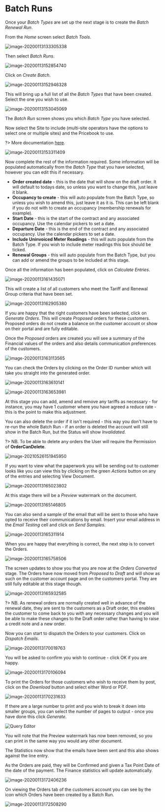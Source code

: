 # Batch Runs #

Once your *Batch Types* are set up the next stage is to create the *Batch Renewal Run*.

From the *Home* screen select *Batch Tools*.

![image-20200113133305338](image-20200113133305338.png)

Then select *Batch Runs*.

![image-20200113152854740](image-20200113152854740.png)

Click on *Create Batch*.

![image-20200113152946328](image-20200113152946328.png)

This will bring up a full list of all the *Batch Types* that have been created.  Select the one you wish to use.

![image-20200113153045069](image-20200113153045069.png)

The *Batch Run* screen shows you which *Batch Type* you have selected.

Now select the Site to include (multi-site operators have the options to select one or multiple sites) and the Pricebook to use.  

?> More documentation [here](AccountsOrdersPayments/TariffsPricebooks.md).

![image-20200113153311409](image-20200113153311409.png)

Now complete the rest of the information required.  Some information will be populated automatically from the *Batch Type* that you have selected, however you can edit this if necessary.

- **Order created date** - this is the date that will show on the draft order.  It will default to todays date, so unless you want to change this, just leave it blank.
- **Occupancy to create** - this will auto populate from the Batch Type, so unless you wish to amend this, just leave it as it is.  This can be left blank if you do not with to create an occupancy (membership renewals for example).
- **Start Date** - this is the start of the contract and any associated occupancy.  Use the calendar pickers to set a date.
- **Departure Date** - this is the end of the contract and any associated occupancy.  Use the calendar pickers to set a date.
- **Include Uninvoiced Meter Readings** - this will auto populate from the Batch Type.  If you wish to include meter readings this box should be ticked.
- **Renewal Groups** - this will auto populate from the Batch Type, but you can add or amend the groups to be included at this stage.

Once all the information has been populated, click on *Calculate Entries*.  

![image-20200113161435071](image-20200113161435071.png)

This will create a list of all customers who meet the Tariff and Renewal Group criteria that have been set.

![image-20200113162905380](image-20200113162905380.png)

If you are happy that the right customers have been selected, click on *Generate Orders*.  This will create *Proposed* orders for these customers.  Proposed orders do not create a balance on the customer account or show on their portal and are fully editable.

Once the *Proposed* orders are created you will see a summary of the Financial values of the orders and also details communication preferences of the customers.

![image-20200113163113565](image-20200113163113565.png)

You can check the Orders by clicking on the Order ID number which will take you straight into the generated order.

![image-20200113163610141](image-20200113163610141.png)

![image-20200113163653981](image-20200113163653981.png)

At this stage you can add, amend and remove any tariffs as necessary - for instance, you may have 1 customer where you have agreed a reduce rate - this is the point to make this adjustment.

You can also delete the order if it isn't required - this way you don't have to re-run the whole Batch Run - if an order is deleted the account will still show in the Batch Run, but the Status will show *Invalidated*. 

?> NB.  To be able to delete any orders the User will require the Permission of **OrderCanDelete**.

![image-20210526151945950](image-20210526151945950.png)

If you want to view what the paperwork you will be sending out to customer looks like you can view this by clicking on the green *Actions* button on any of the entries and selecting View Document.

![image-20200113165023802](image-20200113165023802.png)



At this stage there will be a *Preview* watermark on the document.

![image-20200113165146805](image-20200113165146805.png)

You can also send a sample of the email that will be sent to those who have opted to receive their communications by email.  Insert your email address in the *Email Testing* cell and click on *Send Samples*.

![image-20200113165311914](image-20200113165311914.png)

When you are happy that everything is correct, the next step is to convert the Orders.  

![image-20200113165758506](image-20200113165758506.png)

The screen updates to show you that you are now at the *Orders Converted* stage. The Orders have now moved from *Proposed* to *Draft* and will show as such on the customer account page and on the customers portal.  They are still fully editable at this stage though.

![image-20200113165932585](image-20200113165932585.png)

?> NB.  As renewal orders are normally created well in advance of the renewal date, they are sent to the customers as a Draft order, this enables the customer to come back to you with any necessary changes and you will be able to make these changes to the Draft order rather than having to raise a credit note and a new order.

Now you can start to dispatch the Orders to your customers.  Click on *Dispatch Emails*.

![image-20200113170019763](image-20200113170019763.png)

You will be asked to confirm you wish to continue - click OK if you are happy.

![image-20200113170106094](image-20200113170106094.png)

To print the Orders for those customers who wish to receive them by post, click on the *Download* button and select either Word or PDF.

![image-20200113170231633](image-20200113170231633.png)

If there are a large number to print and you wish to break it down into smaller groups, you can select the number of pages to output - once you have done this click *Generate*.

![Query Editor](img/Batchrun21.png)

You will note that the Preview watermark has now been removed, so you can print in the same way you would any other document.

The Statistics now show that the emails have been sent and this also shows against the line entry.

As the Orders are paid, they will be Confirmed and given a Tax Point Date of the date of the payment.  The Finance statistics will update automatically.

![image-20200113172406236](image-20200113172406236.png)

On viewing the Orders tab of the customers account you can see by the icon which Orders have been created by a Batch Run.

![image-20200113172508290](image-20200113172508290.png)

